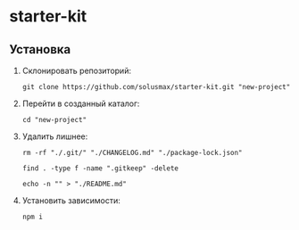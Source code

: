 # starter-kit

## Установка

1. Склонировать репозиторий:

	`git clone https://github.com/solusmax/starter-kit.git "new-project"`

2. Перейти в созданный каталог:

	`cd "new-project"`

3. Удалить лишнее:

	`rm -rf "./.git/" "./CHANGELOG.md" "./package-lock.json"`

	`find . -type f -name ".gitkeep" -delete`

	`echo -n "" > "./README.md"`

4. Установить зависимости:

	`npm i`
